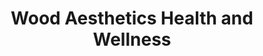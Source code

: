 ---
title: "Wood Aesthetics Health and Wellness"
url: /gilbert/wood-aesthetics-health-and-wellness/
shop: Kosmetik
---